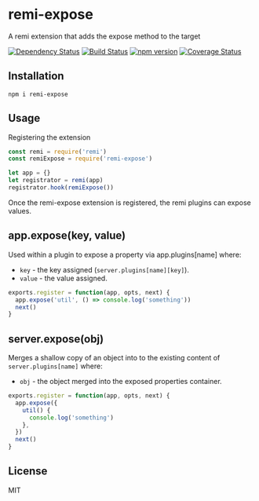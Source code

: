 # remi-expose

A remi extension that adds the expose method to the target

[![Dependency Status](https://david-dm.org/remijs/expose/status.svg?style=flat)](https://david-dm.org/remijs/expose)
[![Build Status](https://travis-ci.org/remijs/expose.svg?branch=master)](https://travis-ci.org/remijs/expose)
[![npm version](https://badge.fury.io/js/remi-expose.svg)](http://badge.fury.io/js/remi-expose)
[![Coverage Status](https://coveralls.io/repos/remijs/expose/badge.svg?branch=master&service=github)](https://coveralls.io/github/remijs/expose?branch=master)


## Installation

```
npm i remi-expose
```


## Usage

Registering the extension

```js
const remi = require('remi')
const remiExpose = require('remi-expose')

let app = {}
let registrator = remi(app)
registrator.hook(remiExpose())
```

Once the remi-expose extension is registered, the remi plugins can expose values.

## app.expose(key, value)

Used within a plugin to expose a property via app.plugins[name] where:

* `key` - the key assigned (`server.plugins[name][key]`).
* `value` - the value assigned.

```js
exports.register = function(app, opts, next) {
  app.expose('util', () => console.log('something'))
  next()
}
```


## server.expose(obj)

Merges a shallow copy of an object into to the existing content of `server.plugins[name]` where:

* `obj` - the object merged into the exposed properties container.

```js
exports.register = function(app, opts, next) {
  app.expose({
    util() {
      console.log('something')
    },
  })
  next()
}
```


## License

MIT
